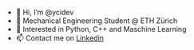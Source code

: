 - 👋 Hi, I’m @ycidev
- 👀 Mechanical Engineering Student @ ETH Zürich 
- 🌱 Interested in Python, C++ and Maschine Learning
- 📫 Contact me on [Linkedin](https://www.linkedin.com/in/flovogt/)

<!---
ycidev/ycidev is a ✨ special ✨ repository because its `README.md` (this file) appears on your GitHub profile.
You can click the Preview link to take a look at your changes.
--->
